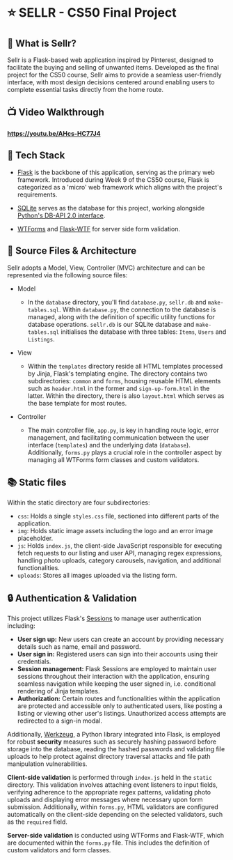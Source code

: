 # ⭐ SELLR - CS50 Final Project

## 🤔 What is Sellr?

Sellr is a Flask-based web application inspired by Pinterest, designed to facilitate the buying and selling of unwanted items. Developed as the final project for the CS50 course, Sellr aims to provide a seamless user-friendly interface, with most design decisions centered around enabling users to complete essential tasks directly from the home route.

## 📺 Video Walkthrough

#### https://youtu.be/AHcs-HC77J4

## 🦾 Tech Stack

- [Flask](https://flask.palletsprojects.com/en/3.0.x/) is the backbone of this application, serving as the primary web framework. Introduced during Week 9 of the CS50 course, Flask is categorized as a 'micro' web framework which aligns with the project's requirements.

- [SQLite](https://www.sqlite.org/) serves as the database for this project, working alongside [Python's DB-API 2.0 interface](https://docs.python.org/3/library/sqlite3.html).

- [WTForms](https://wtforms.readthedocs.io/en/3.1.x/) and [Flask-WTF](https://flask-wtf.readthedocs.io/en/1.2.x/) for server side form validation.

## 📐 Source Files & Architecture

Sellr adopts a Model, View, Controller (MVC) architecture and can be represented via the following source files:

- Model

  - In the `database` directory, you'll find `database.py`, `sellr.db` and `make-tables.sql`. Within `database.py`, the connection to the database is managed, along with the definition of specific utility functions for database operations. `sellr.db` is our SQLite database and `make-tables.sql` initialises the database with three tables: `Items`, `Users` and `Listings`.

- View

  - Within the `templates` directory reside all HTML templates processed by Jinja, Flask's templating engine. The directory contains two subdirectories: `common` and `forms`, housing reusable HTML elements such as `header.html` in the former and `sign-up-form.html` in the latter. Within the directory, there is also `layout.html` which serves as the base template for most routes.

- Controller
  - The main controller file, `app.py`, is key in handling route logic, error management, and facilitating communication between the user interface (`templates`) and the underlying data (`database`). Additionally, `forms.py` plays a crucial role in the controller aspect by managing all WTForms form classes and custom validators.

## 📚 Static files

Within the static directory are four subdirectories:

- `css`: Holds a single `styles.css` file, sectioned into different parts of the application.
- `img`: Holds static image assets including the logo and an error image placeholder.
- `js`: Holds `index.js`, the client-side JavaScript responsible for executing fetch requests to our listing and user API, managing regex expressions, handling photo uploads, category carousels, navigation, and additional functionalities.
- `uploads`: Stores all images uploaded via the listing form.

## 🔒 Authentication & Validation

This project utilizes Flask's [Sessions](https://flask.palletsprojects.com/en/3.0.x/quickstart/#sessions) to manage user authentication including:

- **User sign up:** New users can create an account by providing necessary details such as name, email and password.
- **User sign in:** Registered users can sign into their accounts using their credentials.
- **Session management:** Flask Sessions are employed to maintain user sessions throughout their interaction with the application, ensuring seamless navigation while keeping the user signed in, i.e. conditional rendering of Jinja templates.
- **Authorization:** Certain routes and functionalities within the application are protected and accessible only to authenticated users, like posting a listing or viewing other user's listings. Unauthorized access attempts are redirected to a sign-in modal.

Additionally, [Werkzeug](https://werkzeug.palletsprojects.com/en/3.0.x/), a Python library integrated into Flask, is employed for robust **security** measures such as securely hashing password before storage into the database, reading the hashed passwords and validating file uploads to help protect against directory traversal attacks and file path manipulation vulnerabilities.

**Client-side validation** is performed through `index.js` held in the `static` directory. This validation involves attaching event listeners to input fields, verifying adherence to the appropriate regex patterns, validating photo uploads and displaying error messages where necessary upon form submission. Additionally, within `forms.py`, HTML validators are configured automatically on the client-side depending on the selected validators, such as the `required` field.

**Server-side validation** is conducted using WTForms and Flask-WTF, which are documented within the `forms.py` file. This includes the definition of custom validators and form classes.
